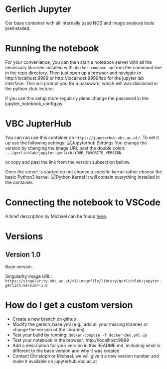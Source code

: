 # Gerlich Jupyter
Our base container with all internally used NGS and image analysis tools preinstalled.

# Running the notebook
For your convenience, you can then start a notebook server with all the necessary libraries installed with:
```docker-compose up``` from the command line in the repo directory.
Then just open up a browser and navigate to http://localhost:9999 or http://localhost:9999/lab for the jupyter lab interface. 
This will prompt you for a password, which will was disclosed in the python club lecture.

If you use this setup more regularly pleas change the password in the jupyter_notebook_config.py

# VBC JupterHub

You can run use this container on ```https://jupyterhub.vbc.ac.at/```.
To set it up use the following settings:
![Jupyterhub Settings](images/settings.png)
You change the version by changing the image URL past the double colon:
`.../gerlichlab/jupyter-gerlich:YOUR_FAVORITE_VERSION`

or copy and past the link from the version subsection bellow.

Once the server is started do not choose a specific kernel rather choose the basic Python3 kernel.
![Python Kernel](images/kernel.png)
It will contain everything installed in the container.

# Connecting the notebook to VSCode 
A brief description by Michael can be found [here](https://github.com/gerlichlab/python_club_seq_formats_I).

# Versions
## Version 1.0
Base version.

Singularity image URL: `https://singularity.vbc.ac.at/v1/imagefile/library/gerlichlab/jupyter-gerlich:version-1.0`
# How do I get a custom version
 
- Create a new branch on github
- Modify the gerlich_base.yml (e.g., add all your missing libraries or change the version of the libraries)
- Test your build by running: `docker-compose -f docker-dev.yml up`
- Test your notebook in the browser: http://localhost:9999
- Add a description for your version in this README.md, including what is different to the base version and why it was created
- Contact Christoph or Michael, we will give it a new version number and make it available on jupyterhub.vbc.ac.at
